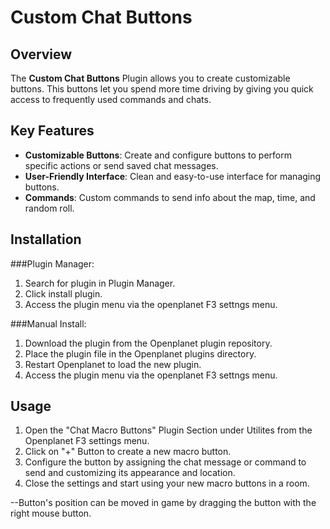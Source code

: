 # Custom Chat Buttons

## Overview
The **Custom Chat Buttons** Plugin allows you to create customizable buttons. This buttons let you spend more time driving by giving you quick access to frequently used commands and chats.

## Key Features
- **Customizable Buttons**: Create and configure buttons to perform specific actions or send saved chat messages.
- **User-Friendly Interface**: Clean and easy-to-use interface for managing buttons.
- **Commands**: Custom commands to send info about the map, time, and random roll.

## Installation
###Plugin Manager:
1. Search for plugin in Plugin Manager.
2. Click install plugin.
3. Access the plugin menu via the openplanet F3 settngs menu.

###Manual Install:
1. Download the plugin from the Openplanet plugin repository.
2. Place the plugin file in the Openplanet plugins directory.
3. Restart Openplanet to load the new plugin.
4. Access the plugin menu via the openplanet F3 settngs menu.

## Usage
1. Open the "Chat Macro Buttons" Plugin Section under Utilites from the Openplanet F3 settings menu.
2. Click on "+" Button to create a new macro button.
3. Configure the button by assigning the chat message or command to send and customizing its appearance and location.
4. Close the settings and start using your new macro buttons in a room.

--Button's position can be moved in game by dragging the button with the right mouse button.